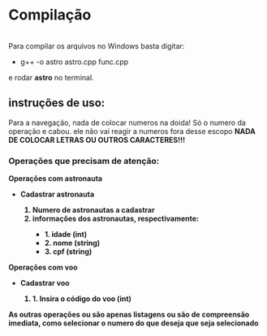 <h1>Compilação</h1>
<br>
Para compilar os arquivos no Windows basta digitar:
<ul>
  <li>g++ -o astro astro.cpp func.cpp</li>
</ul>



e rodar <strong>astro</strong> no terminal.

<h2>instruções de uso:</h2>

Para a navegação, nada de colocar numeros na doida! Só o numero da operação e cabou.
ele não vai reagir a numeros fora desse escopo
<strong>NADA DE COLOCAR LETRAS OU OUTROS CARACTERES!!!<strong>

<h3>Operações que precisam de atenção:</h3>

Operações com astronauta
<ul>
  <li>Cadastrar astronauta</li>
  <ol>
  <li>Numero de astronautas a cadastrar</li>
    <li>informações dos astronautas, respectivamente:</li>
    <ul>
      <li>1. idade (int)</li>
     <li> 2. nome (string)</li>
     <li> 3. cpf (string)</li>
    </ul>
  </ol>
</ul>

Operações com voo
<ul>
  <li>Cadastrar voo</li>
  <ol>
    <li>1. Insira o código do voo (int)</li>
  </ol>
</ul>

As outras operações ou são apenas listagens ou são de compreensão imediata, como selecionar o numero do que deseja que seja selecionado
